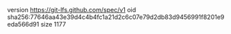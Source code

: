 version https://git-lfs.github.com/spec/v1
oid sha256:77646aa43e39d4c4b4fc1a21d2c6c07e79d2db83d9456991f8201e9eda566d91
size 1177
